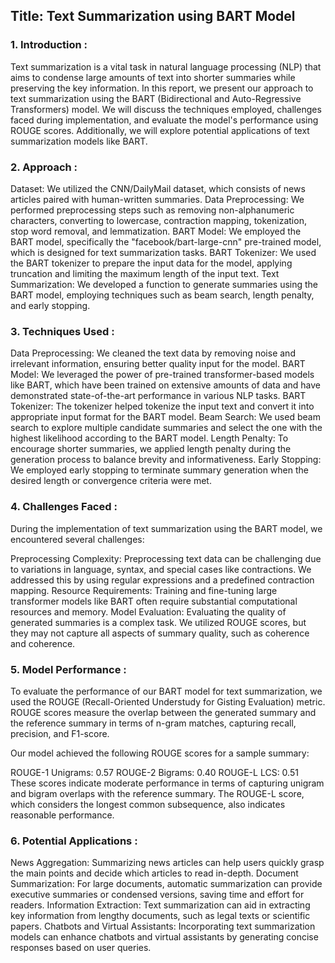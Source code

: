 <h2>Title: Text Summarization using BART Model</h2>

<h3>1. Introduction : </h3>

Text summarization is a vital task in natural language processing (NLP) that aims to condense large amounts of text into shorter summaries while preserving the key information. In this report, we present our approach to text summarization using the BART (Bidirectional and Auto-Regressive Transformers) model. We will discuss the techniques employed, challenges faced during implementation, and evaluate the model's performance using ROUGE scores. Additionally, we will explore potential applications of text summarization models like BART.

<h3>2. Approach :</h3>

Dataset: We utilized the CNN/DailyMail dataset, which consists of news articles paired with human-written summaries.
Data Preprocessing: We performed preprocessing steps such as removing non-alphanumeric characters, converting to lowercase, contraction mapping, tokenization, stop word removal, and lemmatization.
BART Model: We employed the BART model, specifically the "facebook/bart-large-cnn" pre-trained model, which is designed for text summarization tasks.
BART Tokenizer: We used the BART tokenizer to prepare the input data for the model, applying truncation and limiting the maximum length of the input text.
Text Summarization: We developed a function to generate summaries using the BART model, employing techniques such as beam search, length penalty, and early stopping.

<h3>3. Techniques Used :</h3>

Data Preprocessing: We cleaned the text data by removing noise and irrelevant information, ensuring better quality input for the model.
BART Model: We leveraged the power of pre-trained transformer-based models like BART, which have been trained on extensive amounts of data and have demonstrated state-of-the-art performance in various NLP tasks.
BART Tokenizer: The tokenizer helped tokenize the input text and convert it into appropriate input format for the BART model.
Beam Search: We used beam search to explore multiple candidate summaries and select the one with the highest likelihood according to the BART model.
Length Penalty: To encourage shorter summaries, we applied length penalty during the generation process to balance brevity and informativeness.
Early Stopping: We employed early stopping to terminate summary generation when the desired length or convergence criteria were met.

<h3>4. Challenges Faced :</h3>

During the implementation of text summarization using the BART model, we encountered several challenges:

Preprocessing Complexity: Preprocessing text data can be challenging due to variations in language, syntax, and special cases like contractions. We addressed this by using regular expressions and a predefined contraction mapping.
Resource Requirements: Training and fine-tuning large transformer models like BART often require substantial computational resources and memory.
Model Evaluation: Evaluating the quality of generated summaries is a complex task. We utilized ROUGE scores, but they may not capture all aspects of summary quality, such as coherence and coherence.

<h3>5. Model Performance :</h3>

To evaluate the performance of our BART model for text summarization, we used the ROUGE (Recall-Oriented Understudy for Gisting Evaluation) metric. ROUGE scores measure the overlap between the generated summary and the reference summary in terms of n-gram matches, capturing recall, precision, and F1-score.

Our model achieved the following ROUGE scores for a sample summary:

ROUGE-1 Unigrams: 0.57
ROUGE-2 Bigrams: 0.40
ROUGE-L LCS: 0.51
These scores indicate moderate performance in terms of capturing unigram and bigram overlaps with the reference summary. The ROUGE-L score, which considers the longest common subsequence, also indicates reasonable performance.

<h3>6. Potential Applications :</h3>

News Aggregation: Summarizing news articles can help users quickly grasp the main points and decide which articles to read in-depth.
Document Summarization: For large documents, automatic summarization can provide executive summaries or condensed versions, saving time and effort for readers.
Information Extraction: Text summarization can aid in extracting key information from lengthy documents, such as legal texts or scientific papers.
Chatbots and Virtual Assistants: Incorporating text summarization models can enhance chatbots and virtual assistants by generating concise responses based on user queries.
